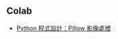 ## Colab

-   [Python 程式設計：Pillow 影像處裡](https://colab.research.google.com/drive/15cHECZTBxq8kI_mgezxce8egr-ycx8Oz?usp=sharing)
